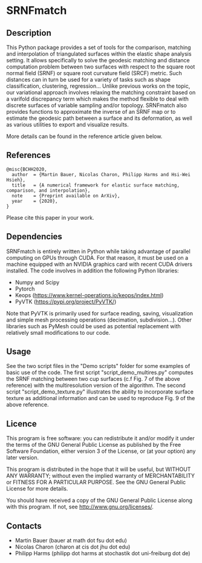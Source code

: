 SRNFmatch
=========

Description
-----------

This Python package provides a set of tools for the comparison, matching and interpolation of triangulated surfaces within the elastic shape analysis setting. It allows specifically to solve the geodesic matching and distance computation problem between two surfaces with respect to the square root normal field (SRNF) or square root curvature field (SRCF) metric. Such distances can in turn be used for a variety of tasks such as shape classification, clustering, regression... Unlike previous works on the topic, our variational approach involves relaxing the matching constraint based on a varifold discrepancy term which makes the method flexible to deal with discrete surfaces of variable sampling and/or topology. SRNFmatch also provides functions to approximate the inverse of an SRNF map or to estimate the geodesic path between a surface and its deformation, as well as various utilities to export and visualize results.    

More details can be found in the reference article given below.



References
------------


    @misc{BCHH2020,
      author  = {Martin Bauer, Nicolas Charon, Philipp Harms and Hsi-Wei Hsieh},
      title   = {A numerical framework for elastic surface matching, comparison, and interpolation},
      note    = {Preprint available on ArXiv},
      year    = {2020},
    }

Please cite this paper in your work.



Dependencies
------------

SRNFmatch is entirely written in Python while taking advantage of parallel computing on GPUs through CUDA. 
For that reason, it must be used on a machine equipped with an NVIDIA graphics card with recent CUDA drivers installed.
The code involves in addition the following Python libraries:

* Numpy and Scipy
* Pytorch 
* Keops (https://www.kernel-operations.io/keops/index.html)
* PyVTK (https://pypi.org/project/PyVTK/)

Note that PyVTK is primarily used for surface reading, saving, visualization and simple mesh processing operations (decimation, subdivision...). Other libraries such as PyMesh could be used as potential replacement with relatively small modifications to our code.  


Usage
-----

See the two script files in the "Demo scripts" folder for some examples of basic use of the code. 
The first script "script_demo_multires.py" computes the SRNF matching between two cup surfaces (c.f Fig. 7 of the above reference) with the multiresolution version of the algorithm.
The second script "script_demo_texture.py" illustrates the ability to incorporate surface texture as additional information and can be used to reproduce Fig. 9 of the above reference. 


Licence
-------

This program is free software: you can redistribute it and/or modify it under 
the terms of the GNU General Public License as published by the Free Software 
Foundation, either version 3 of the License, or (at your option) any later 
version.

This program is distributed in the hope that it will be useful, but WITHOUT 
ANY WARRANTY; without even the implied warranty of MERCHANTABILITY or FITNESS 
FOR A PARTICULAR PURPOSE. See the GNU General Public License for more details.

You should have received a copy of the GNU General Public License along with 
this program. If not, see http://www.gnu.org/licenses/.


Contacts
--------

* Martin Bauer (bauer at math dot fsu dot edu)
* Nicolas Charon (charon at cis dot jhu dot edu)
* Philipp Harms (philipp dot harms at stochastik dot uni-freiburg dot de)
